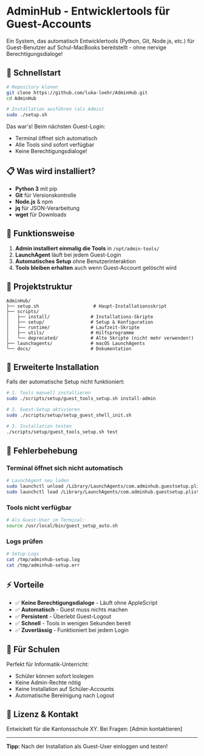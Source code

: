 # AdminHub - Entwicklertools für Guest-Accounts

Ein System, das automatisch Entwicklertools (Python, Git, Node.js, etc.) für Guest-Benutzer auf Schul-MacBooks bereitstellt - ohne nervige Berechtigungsdialoge!

## 🚀 Schnellstart

```bash
# Repository klonen
git clone https://github.com/luka-loehr/AdminHub.git
cd AdminHub

# Installation ausführen (als Admin)
sudo ./setup.sh
```

Das war's! Beim nächsten Guest-Login:
- Terminal öffnet sich automatisch
- Alle Tools sind sofort verfügbar
- Keine Berechtigungsdialoge!

## 📋 Was wird installiert?

- **Python 3** mit pip
- **Git** für Versionskontrolle  
- **Node.js** & npm
- **jq** für JSON-Verarbeitung
- **wget** für Downloads

## 🎯 Funktionsweise

1. **Admin installiert einmalig die Tools** in `/opt/admin-tools/`
2. **LaunchAgent** läuft bei jedem Guest-Login
3. **Automatisches Setup** ohne Benutzerinteraktion
4. **Tools bleiben erhalten** auch wenn Guest-Account gelöscht wird

## 📁 Projektstruktur

```
AdminHub/
├── setup.sh                    # Haupt-Installationsskript
├── scripts/
│   ├── install/               # Installations-Skripte
│   ├── setup/                 # Setup & Konfiguration
│   ├── runtime/               # Laufzeit-Skripte
│   ├── utils/                 # Hilfsprogramme
│   └── deprecated/            # Alte Skripte (nicht mehr verwenden!)
├── launchagents/              # macOS LaunchAgents
└── docs/                      # Dokumentation
```

## 🔧 Erweiterte Installation

Falls der automatische Setup nicht funktioniert:

```bash
# 1. Tools manuell installieren
sudo ./scripts/setup/guest_tools_setup.sh install-admin

# 2. Guest-Setup aktivieren  
sudo ./scripts/setup/setup_guest_shell_init.sh

# 3. Installation testen
./scripts/setup/guest_tools_setup.sh test
```

## 🐛 Fehlerbehebung

### Terminal öffnet sich nicht automatisch
```bash
# LaunchAgent neu laden
sudo launchctl unload /Library/LaunchAgents/com.adminhub.guestsetup.plist
sudo launchctl load /Library/LaunchAgents/com.adminhub.guestsetup.plist
```

### Tools nicht verfügbar
```bash
# Als Guest-User im Terminal:
source /usr/local/bin/guest_setup_auto.sh
```

### Logs prüfen
```bash
# Setup-Logs
cat /tmp/adminhub-setup.log
cat /tmp/adminhub-setup.err
```

## ⚡ Vorteile

- ✅ **Keine Berechtigungsdialoge** - Läuft ohne AppleScript
- ✅ **Automatisch** - Guest muss nichts machen
- ✅ **Persistent** - Überlebt Guest-Logout
- ✅ **Schnell** - Tools in wenigen Sekunden bereit
- ✅ **Zuverlässig** - Funktioniert bei jedem Login

## 🏫 Für Schulen

Perfekt für Informatik-Unterricht:
- Schüler können sofort loslegen
- Keine Admin-Rechte nötig
- Keine Installation auf Schüler-Accounts
- Automatische Bereinigung nach Logout

## 📝 Lizenz & Kontakt

Entwickelt für die Kantonsschule XY.
Bei Fragen: [Admin kontaktieren]

---

**Tipp:** Nach der Installation als Guest-User einloggen und testen! 